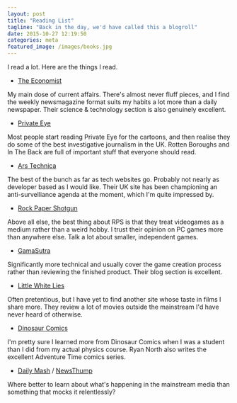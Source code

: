 ```yaml
---
layout: post
title: "Reading List"
tagline: "Back in the day, we'd have called this a blogroll"
date: 2015-10-27 12:19:50
categories: meta
featured_image: /images/books.jpg
---
```


I read a lot. Here are the things I read.

* [The Economist](http://www.economist.com/)

My main dose of current affairs. There's almost never fluff pieces, and I find the weekly newsmagazine format suits my habits a lot more than a daily newspaper. Their science & technology section is also genuinely excellent.

* [Private Eye](http://www.private-eye.co.uk/)

Most people start reading Private Eye for the cartoons, and then realise they do some of the best investigative journalism in the UK. Rotten Boroughs and In The Back are full of important stuff that everyone should read.

* [Ars Technica](http://arstechnica.co.uk/)

The best of the bunch as far as tech websites go. Probably not nearly as developer based as I would like. Their UK site has been championing an anti-survelliance agenda at the moment, which I'm quite impressed by.

* [Rock Paper Shotgun](http://www.rockpapershotgun.com/)

Above all else, the best thing about RPS is that they treat videogames as a medium rather than a weird hobby. I trust their opinion on PC games more than anywhere else. Talk a lot about smaller, independent games.

* [GamaSutra](http://www.gamasutra.com/)

Significantly more technical and usually cover the game creation process rather than reviewing the finished product. Their blog section is excellent.

* [Little White Lies](http://littlewhitelies.co.uk/)

Often pretentious, but I have yet to find another site whose taste in films I share more. They review a lot of movies outside the mainstream I'd have never heard of otherwise.

* [Dinosaur Comics](http://www.qwantz.com/)

I'm pretty sure I learned more from Dinosaur Comics when I was a student than I did from my actual physics course. Ryan North also writes the excellent Adventure Time comics series.

* [Daily Mash](http://www.thedailymash.co.uk/) / [NewsThump](http://www.newsthump.com/)

Where better to learn about what's happening in the mainstream media than something that mocks it relentlessly?
